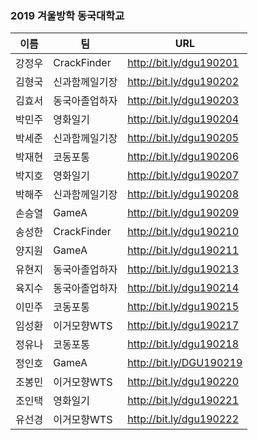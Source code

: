 ### 2019 겨울방학 동국대학교

| 이름   | 팀          | URL                                                          |
| ------ | ----------- | ------------------------------------------------------------ |
| 강정우 | CrackFinder | http://bit.ly/dgu190201 |
| 김형국 | 신과함께일기장     | http://bit.ly/dgu190202 |
| 김효서 | 동국아졸업하자     | http://bit.ly/dgu190203 |
| 박민주 | 영화일기        | http://bit.ly/dgu190204 |
| 박세준 | 신과함께일기장     | http://bit.ly/dgu190205 |
| 박재현 | 코동포통        | http://bit.ly/dgu190206 |
| 박지호 | 영화일기        | http://bit.ly/dgu190207 |
| 박해주 | 신과함께일기장     | http://bit.ly/dgu190208 |
| 손승열 | GameA       | http://bit.ly/dgu190209 |
| 송성한 | CrackFinder | http://bit.ly/dgu190210 |
| 양지원 | GameA       | http://bit.ly/dgu190211 |
| 유현지 | 동국아졸업하자     | http://bit.ly/dgu190213 |
| 육지수 | 동국아졸업하자     | http://bit.ly/dgu190214 |
| 이민주 | 코동포통        | http://bit.ly/dgu190215 |
| 임성환 | 이거모향WTS     | http://bit.ly/dgu190217 |
| 정유나 | 코동포통        | http://bit.ly/dgu190218 |
| 정인호 | GameA       | http://bit.ly/DGU190219 |
| 조봉민 | 이거모향WTS     | http://bit.ly/dgu190220 |
| 조인택 | 영화일기        | http://bit.ly/dgu190221 |
| 유선경 | 이거모향WTS     | http://bit.ly/dgu190222 |

